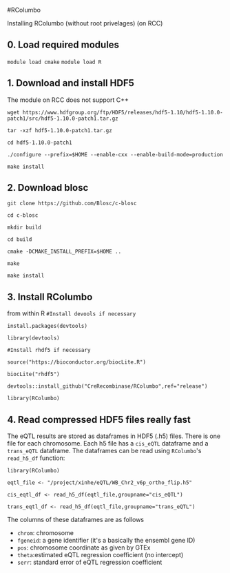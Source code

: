 #RColumbo

Installing RColumbo (without root privelages) (on RCC) 

## 0. Load required modules

`module load cmake`
`module load R`

## 1. Download and install HDF5

The module on RCC does not support C++

`wget https://www.hdfgroup.org/ftp/HDF5/releases/hdf5-1.10/hdf5-1.10.0-patch1/src/hdf5-1.10.0-patch1.tar.gz`

`tar -xzf hdf5-1.10.0-patch1.tar.gz`

`cd hdf5-1.10.0-patch1`

`./configure --prefix=$HOME --enable-cxx --enable-build-mode=production`

`make install`

## 2. Download blosc


`git clone https://github.com/Blosc/c-blosc`

`cd c-blosc`

`mkdir build`

`cd build`

`cmake -DCMAKE_INSTALL_PREFIX=$HOME ..`

`make`

`make install`


## 3. Install RColumbo

from within R
`#Install devools if necessary`

`install.packages(devtools)`

`library(devtools)`

`#Install rhdf5 if necessary`

`source("https://bioconductor.org/biocLite.R")`

`biocLite("rhdf5")`

`devtools::install_github("CreRecombinase/RColumbo",ref="release")`

`library(RColumbo)`

## 4. Read compressed HDF5 files really fast

The eQTL results are stored as dataframes in HDF5 (.h5) files. There is one file for each chromosome. Each h5 file
has a `cis_eQTL` dataframe and a  `trans_eQTL` dataframe. The dataframes can be read using `RColumbo`'s `read_h5_df` function:

`library(RColumbo)`

`eqtl_file <- "/project/xinhe/eQTL/WB_Chr2_v6p_ortho_flip.h5"`

`cis_eqtl_df <- read_h5_df(eqtl_file,groupname="cis_eQTL")`

`trans_eqtl_df <- read_h5_df(eqtl_file,groupname="trans_eQTL")`

The columns of these dataframes are as follows
* `chrom`: chromosome
* `fgeneid`: a gene identifier (it's a basically the ensembl gene ID)
* `pos`: chromosome coordinate as given by GTEx
* `theta`:estimated eQTL regression coefficient (no intercept)
* `serr`: standard error of eQTL regression coefficient

